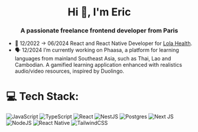 <h1 align="center">Hi 👋, I'm Eric</h1>
<h3 align="center">A passionate freelance frontend developer from Paris</h3>

- 🤝 12/2022 -> 06/2024 React and React Native Developer for [Lola Health](https://www.lolahealth.fr/).
- 🗣️ 12/2024 I’m currently working on Phaasa, a platform for learning languages from mainland Southeast Asia, such as Thai, Lao and Cambodian. A gamified learning application enhanced with realistics audio/video resources, inspired by Duolingo.

# 💻 Tech Stack:
![JavaScript](https://img.shields.io/badge/javascript-%23323330.svg?style=flat&logo=javascript&logoColor=%23F7DF1E) ![TypeScript](https://img.shields.io/badge/typescript-%23007ACC.svg?style=flat&logo=typescript&logoColor=white) ![React](https://img.shields.io/badge/react-%2320232a.svg?style=flat&logo=react&logoColor=%2361DAFB) ![NestJS](https://img.shields.io/badge/nestjs-%23E0234E.svg?style=flat&logo=nestjs&logoColor=white) ![Postgres](https://img.shields.io/badge/postgres-%23316192.svg?style=flat&logo=postgresql&logoColor=white) ![Next JS](https://img.shields.io/badge/Next-black?style=flat&logo=next.js&logoColor=white) ![NodeJS](https://img.shields.io/badge/node.js-6DA55F?style=flat&logo=node.js&logoColor=white) ![React Native](https://img.shields.io/badge/react_native-%2320232a.svg?style=flat&logo=react&logoColor=%2361DAFB) ![TailwindCSS](https://img.shields.io/badge/tailwindcss-%2338B2AC.svg?style=flat&logo=tailwind-css&logoColor=white)

<!-- Proudly created with GPRM ( https://gprm.itsvg.in ) -->
